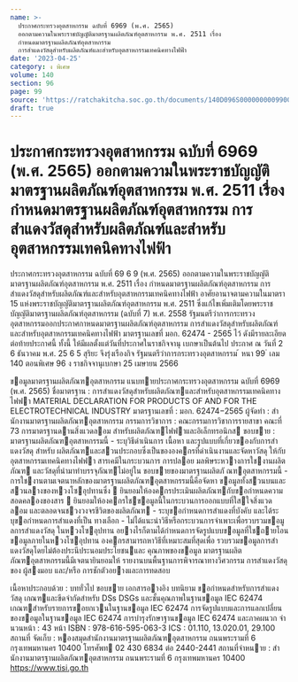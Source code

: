 ```yaml
---
name: >-
  ประกาศกระทรวงอุตสาหกรรม ฉบับที่ 6969 (พ.ศ. 2565)
  ออกตามความในพระราชบัญญัติมาตรฐานผลิตภัณฑ์อุตสาหกรรม พ.ศ. 2511 เรื่อง
  กำหนดมาตรฐานผลิตภัณฑ์อุตสาหกรรม
  การสำแดงวัสดุสำหรับผลิตภัณฑ์และสำหรับอุตสาหกรรมเทคนิคทางไฟฟ้า
date: '2023-04-25'
category: ง พิเศษ
volume: 140
section: 96
page: 99
source: 'https://ratchakitcha.soc.go.th/documents/140D096S0000000009900.pdf'
draft: true
---
```


# ประกาศกระทรวงอุตสาหกรรม ฉบับที่ 6969 (พ.ศ. 2565) ออกตามความในพระราชบัญญัติมาตรฐานผลิตภัณฑ์อุตสาหกรรม พ.ศ. 2511 เรื่อง กำหนดมาตรฐานผลิตภัณฑ์อุตสาหกรรม การสำแดงวัสดุสำหรับผลิตภัณฑ์และสำหรับอุตสาหกรรมเทคนิคทางไฟฟ้า

ประกาศกระทรวงอุตสาหกรรม ฉบับที่ 69 6 9 (พ.ศ. 2565) ออกตามความในพระราชบัญญัติมาตรฐานผลิตภัณฑ์อุตสาหกรรม พ.ศ. 2511 เรื่อง กำหนดมาตรฐานผลิตภัณฑ์อุตสาหกรรม การสำแดงวัสดุสำหรับผลิตภัณฑ์และสำหรับอุตสาหกรรมเทคนิคทางไฟฟ้า อาศัยอานาจตามความในมาตรา 15 แห่งพระราชบัญญัติมาตรฐานผลิตภัณฑ์อุตสาหกรรม พ.ศ. 2511 ซึ่งแก้ไขเพิ่มเติมโดยพระราชบัญญัติมาตรฐานผลิตภัณฑ์อุตสาหกรรม (ฉบับที่ 7) พ.ศ. 2558 รัฐมนตรีว่าการกระทรวงอุตสาหกรรมออกประกาศกาหนดมาตรฐานผลิตภัณฑ์อุตสาหกรรม การสำแดงวัสดุสำหรับผลิตภัณฑ์และสำหรับอุตสาหกรรมเทคนิคทางไฟฟ้า มาตรฐานเลขที่ มอก. 62474 - 2565 ไว้ ดังมีรายละเอียดต่อท้ายประกาศนี้ ทั้งนี้ ให้มีผลตั้งแต่วันที่ประกาศในราชกิจจานุ เบกษาเป็นต้นไป ประกาศ ณ วันที่ 2 6 ธันวาคม พ.ศ. 25 6 5 สุริยะ จึงรุ่งเรืองกิจ รัฐมนตรีว่าการกระทรวงอุตสาหกรรม ้ หนา 99 ่ เลม 140 ตอนพิเศษ 96 ง ราชกิจจานุเบกษา 25 เมษายน 2566

ขอมูลมาตรฐานผลิตภัณฑอุตสาหกรรม แนบทายประกาศกระทรวงอุตสาหกรรม ฉบับที่ 6969 (พ.ศ. 2565) ชื่อมาตรฐาน : การสําแดงวัสดุสําหรับผลิตภัณฑและสําหรับอุตสาหกรรมเทคนิคทางไฟฟา MATERIAL DECLARATION FOR PRODUCTS OF AND FOR THE ELECTROTECHNICAL INDUSTRY มาตรฐานเลขที่ : มอก. 62474−2565 ผู้จัดทํา : สํานักงานมาตรฐานผลิตภัณฑอุตสาหกรรม กรรมการวิชาการ : คณะกรรมการวิชาการรายสาขา คณะที่ 73 การมาตรฐานดานสิ่งแวดลอม สําหรับผลิตภัณฑไฟฟาและอิเล็กทรอนิกส ขอบขาย : มาตรฐานผลิตภัณฑอุตสาหกรรมนี้ - ระบุวิธีดําเนินการ เนื้อหา และรูปแบบที่เกี่ยวของกับการสําแดงวัสดุ สําหรับ ผลิตภัณฑและสวนประกอบซึ่งเป็นขององคกรที่ดําเนินงานและจัดหาวัสดุ ให้กับอุตสาหกรรมเทคนิคทางไฟฟา สารเคมีในกระบวนการ การปลอย มลพิษระหวางการใชงานผลิตภัณฑ และวัสดุที่นํามาทําบรรจุภัณฑไม่อยู่ใน ขอบขายของมาตรฐานผลิตภั ณฑอุตสาหกรรมนี้ - การใชงานตามเจตนาหลักของมาตรฐานผลิตภัณฑอุตสาหกรรมนี้คือจัดหา ขอมูลทั้งสวนบนและสวนลางของหวงโซอุปทานซึ่ง  ยินยอมให้องคกรประเมินผลิตภัณฑกับขอกําหนดความสอดคลองของสาร  ยินยอมให้องคกรใชขอมูลนี้ในกระบวนการออกแบบที่ใสใจสิ่งแวดลอม และตลอดจนชวงวงจรชีวิตของผลิตภัณฑ - ระบุขอกําหนดการสําแดงที่บังคับ และได้ระบุขอกําหนดการสําแดงที่เป็น ทางเลือก - ไม่ได้แนะนําวิธีหรือกระบวนการจําเพาะเพื่อรวบรวมขอมูลการสําแดงวัสดุ ในหวงโซอุปทาน อยางไรก็ตามได้กําหนดการจัดรูปแบบขอมูลที่ใชถายโอน ขอมูลภายในหวงโซอุปทาน องคกรสามารถหาวิธีที่เหมาะสมที่สุดเพื่อ รวบรวมขอมูลการสําแดงวัสดุโดยไม่ต้องประนีประนอมประโยชนและ คุณภาพของขอมูล มาตรฐานผลิตภัณฑอุตสาหกรรมนี้มีเจตนายินยอมให้ รายงานบนพื้นฐานการพิจารณาทางวิศวกรรม การสําแดงวัสดุของ ผู้สงมอบ และ/หรือ การชักตัวอยางและการทดสอบ

เนื้อหาประกอบด้วย : บททั่วไป ขอบขาย เอกสารอางอิง บทนิยาม ขอกําหนดสําหรับการสําแดงวัสดุ เกณฑและขีดจํากัดสําหรับ DSs DSGs และชั้นคุณภาพในฐานขอมูล IEC 62474 เกณฑสําหรับรายการขอยกเวนในฐานขอมูล IEC 62474 การจัดรูปแบบและการแลกเปลี่ยนของขอมูลในฐานขอมูล IEC 62474 การบํารุงรักษาฐานขอมูล IEC 62474 และภาคผนวก จํานวนหน้า : 43 หน้า ISBN : 978-616-595-063-3 ICS : 01.110, 13.020.01, 29.100 สถานที่ จัดเก็บ : หองสมุดสํานักงานมาตรฐานผลิตภัณฑอุตสาหกรรม ถนนพระรามที่ 6 กรุงเทพมหานคร 10400 โทรศัพท 02 430 6834 ต่อ 2440-2441 สถานที่จําหนาย : สํานักงานมาตรฐานผลิตภัณฑอุตสาหกรรม ถนนพระรามที่ 6 กรุงเทพมหานคร 10400 https://www.tisi.go.th
